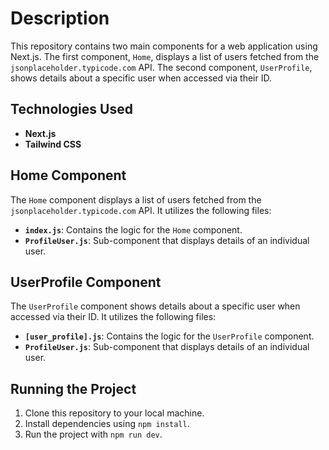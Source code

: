 # Description

This repository contains two main components for a web application using Next.js. The first component, `Home`, displays a list of users fetched from the `jsonplaceholder.typicode.com` API. The second component, `UserProfile`, shows details about a specific user when accessed via their ID.

## Technologies Used

- **Next.js**
- **Tailwind CSS**

## Home Component

The `Home` component displays a list of users fetched from the `jsonplaceholder.typicode.com` API. It utilizes the following files:

- **`index.js`**: Contains the logic for the `Home` component.
- **`ProfileUser.js`**: Sub-component that displays details of an individual user.

## UserProfile Component

The `UserProfile` component shows details about a specific user when accessed via their ID. It utilizes the following files:

- **`[user_profile].js`**: Contains the logic for the `UserProfile` component.
- **`ProfileUser.js`**: Sub-component that displays details of an individual user.

## Running the Project

1. Clone this repository to your local machine.
2. Install dependencies using `npm install`.
3. Run the project with `npm run dev`.

